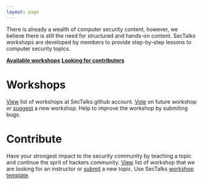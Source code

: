 ```yaml
---
layout: page
---
```


There is already a wealth of computer security content, however, 
we believe there is still the need for structured and hands-on content.
SecTalks workshops are developed by members to provide step-by-step 
lessons to computer security topics.

<div class="mt3 center">
  <a href="#workshop" class="button button-blue button-big"><strong>Available workshops</strong></a>
  <a href="#contribute" class="button button-blue button-big"><strong>Looking for contributers</strong></a>
</div>

# Workshops

[View](https://github.com/sectalks?utf8=%E2%9C%93&q=workshop&type=&language=) list of workshops at SecTalks github account. 
[Vote](https://github.com/sectalks/workshop-template/issues) on future workshop or 
[suggest](https://github.com/sectalks/workshop-template/issues/new) a new workshop.
Help to improve the workshop by submiting bugs.

# Contribute

Have your strongest impact to the security community by teaching a topic and continue the sprit of hackers community. [View](https://github.com/sectalks/workshop-template/issues?q=is%3Aissue+is%3Aopen+label%3A%22Looking+for+instructor%22) 
list of workshop that we are looking for an instructor or 
[submit](https://github.com/sectalks/workshop-template/issues/new) a new topic. 
Use SecTalks [workshop template](https://github.com/sectalks/workshop-template).
